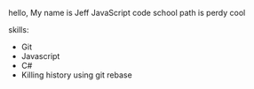 hello,
My name is Jeff
JavaScript code school path is perdy cool

skills:
* Git
* Javascript 
* C#
* Killing history using git rebase
